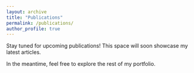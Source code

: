 ```yaml
---
layout: archive
title: "Publications"
permalink: /publications/
author_profile: true
---
```


Stay tuned for upcoming publications! This space will soon showcase my latest articles. 

In the meantime, feel free to explore the rest of my portfolio.

<!--
{% if site.author.googlescholar %}
  <div class="wordwrap">You can also find my articles on <a href="{{site.author.googlescholar}}">my Google Scholar profile</a>.</div>
{% endif %}

{% include base_path %}

{% for post in site.publications reversed %}
  {% include archive-single.html %}
{% endfor %}
-->
